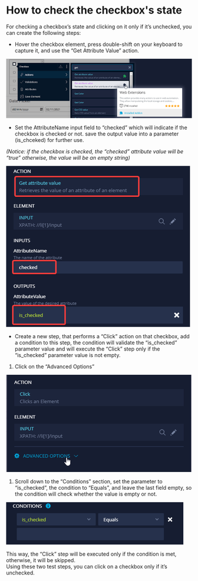 # How to check the checkbox's state

For checking a checkbox’s state and clicking on it only if it’s unchecked, you can create the following steps:

* Hover the checkbox element, press double-shift on your keyboard to capture it, and use the “Get Attribute Value” action.

![](<../../.gitbook/assets/image (489) (1).png>)

* Set the AttributeName input field to “checked” which will indicate if the checkbox is checked or not. save the output value into a parameter (is\_chceked) for further use.

_(Notice: if the checkbox is checked, the “checked” attribute value will be “true” otherwise, the value will be an empty string)_

![](<../../.gitbook/assets/image (555).png>)

* Create a new step, that performs a “Click” action on that checkbox, add a condition to this step, the condition will validate the “is\_checked” parameter value and will execute the “Click” step only if the “is\_checked” parameter value is not empty.

1. Click on the “Advanced Options”

![](<../../.gitbook/assets/image (566) (1).png>)

1. Scroll down to the “Conditions” section, set the parameter to “is\_checked”, the condition to “Equals”, and leave the last field empty, so the condition will check whether the value is empty or not.

![](<../../.gitbook/assets/image (537) (1) (1).png>)

This way, the “Click” step will be executed only if the condition is met, otherwise, it will be skipped.\
﻿Using these two test steps, you can click on a checkbox only if it’s unchecked.
